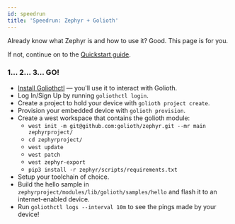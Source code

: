 ```yaml
---
id: speedrun
title: 'Speedrun: Zephyr + Golioth'
---
```


Already know what Zephyr is and how to use it? Good. This page is for you.

If not, continue on to the [Quickstart guide](quickstart/getting-started).

### 1... 2... 3... GO!

- [Install Goliothctl](quickstart/installing) — you'll use it to interact with Golioth.
- Log In/Sign Up by running `goliothctl login`.
- Create a project to hold your device with `golioth project create`.
- Provision your embedded device with `golioth provision`.
- Create a west workspace that contains the golioth module:
    - `west init -m git@github.com:golioth/zephyr.git --mr main zephyrproject/`
    - `cd zephyrproject/`
    - `west update`
    - `west patch`
    - `west zephyr-export`
    - `pip3 install -r zephyr/scripts/requirements.txt`
- Setup your toolchain of choice.
- Build the hello sample in `zephyrproject/modules/lib/golioth/samples/hello` and flash it to an internet-enabled device.
- Run `goliothctl logs --interval 10m` to see the pings made by your device!
